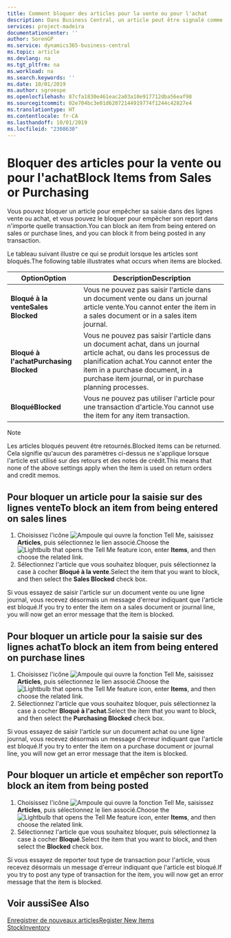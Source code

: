 ```yaml
---
title: Comment bloquer des articles pour la vente ou pour l'achat
description: Dans Business Central, un article peut être signalé comme bloqué pour la vente, bloqué pour l'achat ou bloqué dans tous les cas.
services: project-madeira
documentationcenter: ''
author: SorenGP
ms.service: dynamics365-business-central
ms.topic: article
ms.devlang: na
ms.tgt_pltfrm: na
ms.workload: na
ms.search.keywords: ''
ms.date: 10/01/2019
ms.author: sgroespe
ms.openlocfilehash: 87cfa1830e461eac2a03a10e917712dba56eaf98
ms.sourcegitcommit: 02e704bc3e01d62072144919774f1244c42827e4
ms.translationtype: HT
ms.contentlocale: fr-CA
ms.lasthandoff: 10/01/2019
ms.locfileid: "2308630"
---
```

# <a name="block-items-from-sales-or-purchasing"></a><span data-ttu-id="543b6-103">Bloquer des articles pour la vente ou pour l'achat</span><span class="sxs-lookup"><span data-stu-id="543b6-103">Block Items from Sales or Purchasing</span></span>
<span data-ttu-id="543b6-104">Vous pouvez bloquer un article pour empêcher sa saisie dans des lignes vente ou achat, et vous pouvez le bloquer pour empêcher son report dans n'importe quelle transaction.</span><span class="sxs-lookup"><span data-stu-id="543b6-104">You can block an item from being entered on sales or purchase lines, and you can block it from being posted in any transaction.</span></span>  

<span data-ttu-id="543b6-105">Le tableau suivant illustre ce qui se produit lorsque les articles sont bloqués.</span><span class="sxs-lookup"><span data-stu-id="543b6-105">The following table illustrates what occurs when items are blocked.</span></span>  

|<span data-ttu-id="543b6-106">Option</span><span class="sxs-lookup"><span data-stu-id="543b6-106">Option</span></span>|<span data-ttu-id="543b6-107">Description</span><span class="sxs-lookup"><span data-stu-id="543b6-107">Description</span></span>|  
|--------------------|------------|  
|<span data-ttu-id="543b6-108">**Bloqué à la vente**</span><span class="sxs-lookup"><span data-stu-id="543b6-108">**Sales Blocked**</span></span>|<span data-ttu-id="543b6-109">Vous ne pouvez pas saisir l'article dans un document vente ou dans un journal article vente.</span><span class="sxs-lookup"><span data-stu-id="543b6-109">You cannot enter the item in a sales document or in a sales item journal.</span></span>|  
|<span data-ttu-id="543b6-110">**Bloqué à l'achat**</span><span class="sxs-lookup"><span data-stu-id="543b6-110">**Purchasing Blocked**</span></span>|<span data-ttu-id="543b6-111">Vous ne pouvez pas saisir l'article dans un document achat, dans un journal article achat, ou dans les processus de planification achat.</span><span class="sxs-lookup"><span data-stu-id="543b6-111">You cannot enter the item in a purchase document, in a purchase item journal, or in purchase planning processes.</span></span>|  
|<span data-ttu-id="543b6-112">**Bloqué**</span><span class="sxs-lookup"><span data-stu-id="543b6-112">**Blocked**</span></span>|<span data-ttu-id="543b6-113">Vous ne pouvez pas utiliser l'article pour une transaction d'article.</span><span class="sxs-lookup"><span data-stu-id="543b6-113">You cannot use the item for any item transaction.</span></span>|  

> [!NOTE]
> <span data-ttu-id="543b6-114">Les articles bloqués peuvent être retournés.</span><span class="sxs-lookup"><span data-stu-id="543b6-114">Blocked items can be returned.</span></span> <span data-ttu-id="543b6-115">Cela signifie qu'aucun des paramètres ci-dessus ne s'applique lorsque l'article est utilisé sur des retours et des notes de crédit.</span><span class="sxs-lookup"><span data-stu-id="543b6-115">This means that none of the above settings apply when the item is used on return orders and credit memos.</span></span>

## <a name="to-block-an-item-from-being-entered-on-sales-lines"></a><span data-ttu-id="543b6-116">Pour bloquer un article pour la saisie sur des lignes vente</span><span class="sxs-lookup"><span data-stu-id="543b6-116">To block an item from being entered on sales lines</span></span>  

1.  <span data-ttu-id="543b6-117">Choisissez l'icône ![Ampoule qui ouvre la fonction Tell Me](media/ui-search/search_small.png "Dites-moi ce que vous voulez faire"), saisissez **Articles**, puis sélectionnez le lien associé.</span><span class="sxs-lookup"><span data-stu-id="543b6-117">Choose the ![Lightbulb that opens the Tell Me feature](media/ui-search/search_small.png "Tell me what you want to do") icon, enter **Items**, and then choose the related link.</span></span>  
2.  <span data-ttu-id="543b6-118">Sélectionnez l'article que vous souhaitez bloquer, puis sélectionnez la case à cocher **Bloqué à la vente**.</span><span class="sxs-lookup"><span data-stu-id="543b6-118">Select the item that you want to block, and then select the **Sales Blocked** check box.</span></span>  

<span data-ttu-id="543b6-119">Si vous essayez de saisir l'article sur un document vente ou une ligne journal, vous recevez désormais un message d'erreur indiquant que l'article est bloqué.</span><span class="sxs-lookup"><span data-stu-id="543b6-119">If you try to enter the item on a sales document or journal line, you will now get an error message that the item is blocked.</span></span>

## <a name="to-block-an-item-from-being-entered-on-purchase-lines"></a><span data-ttu-id="543b6-120">Pour bloquer un article pour la saisie sur des lignes achat</span><span class="sxs-lookup"><span data-stu-id="543b6-120">To block an item from being entered on purchase lines</span></span>  

1.  <span data-ttu-id="543b6-121">Choisissez l'icône ![Ampoule qui ouvre la fonction Tell Me](media/ui-search/search_small.png "Dites-moi ce que vous voulez faire"), saisissez **Articles**, puis sélectionnez le lien associé.</span><span class="sxs-lookup"><span data-stu-id="543b6-121">Choose the ![Lightbulb that opens the Tell Me feature](media/ui-search/search_small.png "Tell me what you want to do") icon, enter **Items**, and then choose the related link.</span></span>  
2.  <span data-ttu-id="543b6-122">Sélectionnez l'article que vous souhaitez bloquer, puis sélectionnez la case à cocher **Bloqué à l'achat**.</span><span class="sxs-lookup"><span data-stu-id="543b6-122">Select the item that you want to block, and then select the **Purchasing Blocked** check box.</span></span>  

<span data-ttu-id="543b6-123">Si vous essayez de saisir l'article sur un document achat ou une ligne journal, vous recevez désormais un message d'erreur indiquant que l'article est bloqué.</span><span class="sxs-lookup"><span data-stu-id="543b6-123">If you try to enter the item on a purchase document or journal line, you will now get an error message that the item is blocked.</span></span>

## <a name="to-block-an-item-from-being-posted"></a><span data-ttu-id="543b6-124">Pour bloquer un article et empêcher son report</span><span class="sxs-lookup"><span data-stu-id="543b6-124">To block an item from being posted</span></span>
1. <span data-ttu-id="543b6-125">Choisissez l'icône ![Ampoule qui ouvre la fonction Tell Me](media/ui-search/search_small.png "Dites-moi ce que vous voulez faire"), saisissez **Articles**, puis sélectionnez le lien associé.</span><span class="sxs-lookup"><span data-stu-id="543b6-125">Choose the ![Lightbulb that opens the Tell Me feature](media/ui-search/search_small.png "Tell me what you want to do") icon, enter **Items**, and then choose the related link.</span></span>
2. <span data-ttu-id="543b6-126">Sélectionnez l'article que vous souhaitez bloquer, puis sélectionnez la case à cocher **Bloqué**.</span><span class="sxs-lookup"><span data-stu-id="543b6-126">Select the item that you want to block, and then select the **Blocked** check box.</span></span>

<span data-ttu-id="543b6-127">Si vous essayez de reporter tout type de transaction pour l'article, vous recevez désormais un message d'erreur indiquant que l'article est bloqué.</span><span class="sxs-lookup"><span data-stu-id="543b6-127">If you try to post any type of transaction for the item, you will now get an error message that the item is blocked.</span></span>

## <a name="see-also"></a><span data-ttu-id="543b6-128">Voir aussi</span><span class="sxs-lookup"><span data-stu-id="543b6-128">See Also</span></span>  
[<span data-ttu-id="543b6-129">Enregistrer de nouveaux articles</span><span class="sxs-lookup"><span data-stu-id="543b6-129">Register New Items</span></span>](inventory-how-register-new-items.md)  
[<span data-ttu-id="543b6-130">Stock</span><span class="sxs-lookup"><span data-stu-id="543b6-130">Inventory</span></span>](inventory-manage-inventory.md)  
